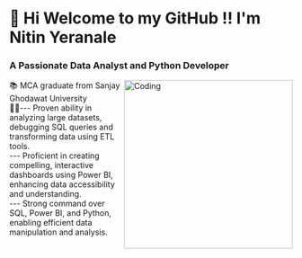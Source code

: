 <h1> 🌟 Hi Welcome to my GitHub !! I'm Nitin Yeranale  
<h3> A Passionate Data Analyst and Python Developer</h3>
<img align="right" alt="Coding" width="300" src="https://cdn.dribbble.com/users/1162077/screenshots/3848914/programmer.gif">
📚 MCA graduate from Sanjay Ghodawat University <br>
👨‍💻--- Proven ability in analyzing large datasets, debugging SQL queries and transforming data using ETL tools.<br>
  --- Proficient in creating compelling, interactive dashboards using Power BI, enhancing data accessibility and understanding.<br>
  --- Strong command over SQL, Power BI, and Python, enabling efficient data manipulation and analysis.<br>
